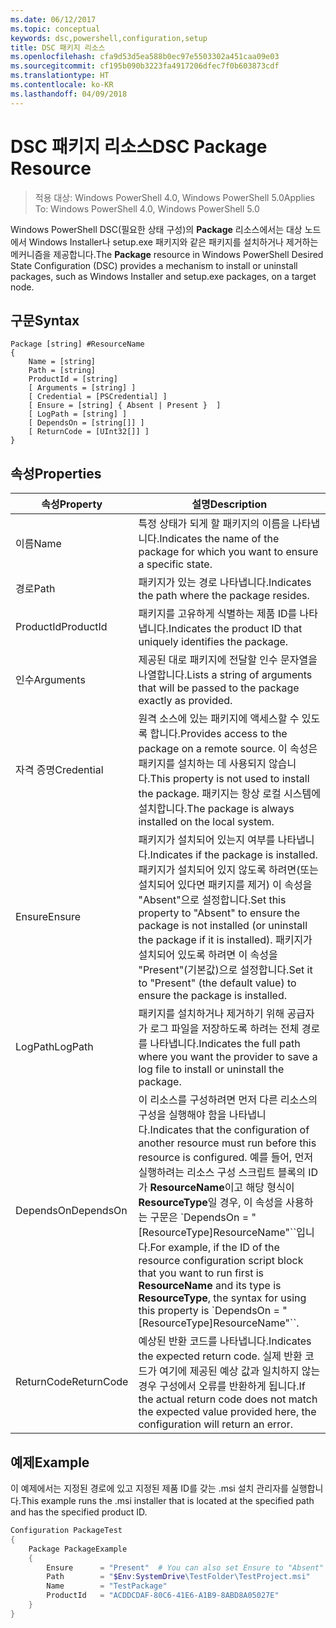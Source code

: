 ```yaml
---
ms.date: 06/12/2017
ms.topic: conceptual
keywords: dsc,powershell,configuration,setup
title: DSC 패키지 리소스
ms.openlocfilehash: cfa9d53d5ea588b0ec97e5503302a451caa09e03
ms.sourcegitcommit: cf195b090b3223fa4917206dfec7f0b603873cdf
ms.translationtype: HT
ms.contentlocale: ko-KR
ms.lasthandoff: 04/09/2018
---
```

# <a name="dsc-package-resource"></a><span data-ttu-id="1ec1d-103">DSC 패키지 리소스</span><span class="sxs-lookup"><span data-stu-id="1ec1d-103">DSC Package Resource</span></span>

> <span data-ttu-id="1ec1d-104">적용 대상: Windows PowerShell 4.0, Windows PowerShell 5.0</span><span class="sxs-lookup"><span data-stu-id="1ec1d-104">Applies To: Windows PowerShell 4.0, Windows PowerShell 5.0</span></span>

<span data-ttu-id="1ec1d-105">Windows PowerShell DSC(필요한 상태 구성)의 **Package** 리소스에서는 대상 노드에서 Windows Installer나 setup.exe 패키지와 같은 패키지를 설치하거나 제거하는 메커니즘을 제공합니다.</span><span class="sxs-lookup"><span data-stu-id="1ec1d-105">The **Package** resource in Windows PowerShell Desired State Configuration (DSC) provides a mechanism to install or uninstall packages, such as Windows Installer and setup.exe packages, on a target node.</span></span>

## <a name="syntax"></a><span data-ttu-id="1ec1d-106">구문</span><span class="sxs-lookup"><span data-stu-id="1ec1d-106">Syntax</span></span>

```
Package [string] #ResourceName
{
    Name = [string]
    Path = [string]
    ProductId = [string]
    [ Arguments = [string] ]
    [ Credential = [PSCredential] ]
    [ Ensure = [string] { Absent | Present }  ]
    [ LogPath = [string] ]
    [ DependsOn = [string[]] ]
    [ ReturnCode = [UInt32[]] ]
}
```

## <a name="properties"></a><span data-ttu-id="1ec1d-107">속성</span><span class="sxs-lookup"><span data-stu-id="1ec1d-107">Properties</span></span>
|  <span data-ttu-id="1ec1d-108">속성</span><span class="sxs-lookup"><span data-stu-id="1ec1d-108">Property</span></span>  |  <span data-ttu-id="1ec1d-109">설명</span><span class="sxs-lookup"><span data-stu-id="1ec1d-109">Description</span></span>   |
|---|---|
| <span data-ttu-id="1ec1d-110">이름</span><span class="sxs-lookup"><span data-stu-id="1ec1d-110">Name</span></span>| <span data-ttu-id="1ec1d-111">특정 상태가 되게 할 패키지의 이름을 나타냅니다.</span><span class="sxs-lookup"><span data-stu-id="1ec1d-111">Indicates the name of the package for which you want to ensure a specific state.</span></span>|
| <span data-ttu-id="1ec1d-112">경로</span><span class="sxs-lookup"><span data-stu-id="1ec1d-112">Path</span></span>| <span data-ttu-id="1ec1d-113">패키지가 있는 경로 나타냅니다.</span><span class="sxs-lookup"><span data-stu-id="1ec1d-113">Indicates the path where the package resides.</span></span>|
| <span data-ttu-id="1ec1d-114">ProductId</span><span class="sxs-lookup"><span data-stu-id="1ec1d-114">ProductId</span></span>| <span data-ttu-id="1ec1d-115">패키지를 고유하게 식별하는 제품 ID를 나타냅니다.</span><span class="sxs-lookup"><span data-stu-id="1ec1d-115">Indicates the product ID that uniquely identifies the package.</span></span>|
| <span data-ttu-id="1ec1d-116">인수</span><span class="sxs-lookup"><span data-stu-id="1ec1d-116">Arguments</span></span>| <span data-ttu-id="1ec1d-117">제공된 대로 패키지에 전달할 인수 문자열을 나열합니다.</span><span class="sxs-lookup"><span data-stu-id="1ec1d-117">Lists a string of arguments that will be passed to the package exactly as provided.</span></span>|
| <span data-ttu-id="1ec1d-118">자격 증명</span><span class="sxs-lookup"><span data-stu-id="1ec1d-118">Credential</span></span>| <span data-ttu-id="1ec1d-119">원격 소스에 있는 패키지에 액세스할 수 있도록 합니다.</span><span class="sxs-lookup"><span data-stu-id="1ec1d-119">Provides access to the package on a remote source.</span></span> <span data-ttu-id="1ec1d-120">이 속성은 패키지를 설치하는 데 사용되지 않습니다.</span><span class="sxs-lookup"><span data-stu-id="1ec1d-120">This property is not used to install the package.</span></span> <span data-ttu-id="1ec1d-121">패키지는 항상 로컬 시스템에 설치합니다.</span><span class="sxs-lookup"><span data-stu-id="1ec1d-121">The package is always installed on the local system.</span></span>|
| <span data-ttu-id="1ec1d-122">Ensure</span><span class="sxs-lookup"><span data-stu-id="1ec1d-122">Ensure</span></span>| <span data-ttu-id="1ec1d-123">패키지가 설치되어 있는지 여부를 나타냅니다.</span><span class="sxs-lookup"><span data-stu-id="1ec1d-123">Indicates if the package is installed.</span></span> <span data-ttu-id="1ec1d-124">패키지가 설치되어 있지 않도록 하려면(또는 설치되어 있다면 패키지를 제거) 이 속성을 "Absent"으로 설정합니다.</span><span class="sxs-lookup"><span data-stu-id="1ec1d-124">Set this property to "Absent" to ensure the package is not installed (or uninstall the package if it is installed).</span></span> <span data-ttu-id="1ec1d-125">패키지가 설치되어 있도록 하려면 이 속성을 "Present"(기본값)으로 설정합니다.</span><span class="sxs-lookup"><span data-stu-id="1ec1d-125">Set it to "Present" (the default value) to ensure the package is installed.</span></span>|
| <span data-ttu-id="1ec1d-126">LogPath</span><span class="sxs-lookup"><span data-stu-id="1ec1d-126">LogPath</span></span>| <span data-ttu-id="1ec1d-127">패키지를 설치하거나 제거하기 위해 공급자가 로그 파일을 저장하도록 하려는 전체 경로를 나타냅니다.</span><span class="sxs-lookup"><span data-stu-id="1ec1d-127">Indicates the full path where you want the provider to save a log file to install or uninstall the package.</span></span>|
| <span data-ttu-id="1ec1d-128">DependsOn</span><span class="sxs-lookup"><span data-stu-id="1ec1d-128">DependsOn</span></span> | <span data-ttu-id="1ec1d-129">이 리소스를 구성하려면 먼저 다른 리소스의 구성을 실행해야 함을 나타냅니다.</span><span class="sxs-lookup"><span data-stu-id="1ec1d-129">Indicates that the configuration of another resource must run before this resource is configured.</span></span> <span data-ttu-id="1ec1d-130">예를 들어, 먼저 실행하려는 리소스 구성 스크립트 블록의 ID가 **ResourceName**이고 해당 형식이 **ResourceType**일 경우, 이 속성을 사용하는 구문은 \`DependsOn = "[ResourceType]ResourceName"\`\`입니다.</span><span class="sxs-lookup"><span data-stu-id="1ec1d-130">For example, if the ID of the resource configuration script block that you want to run first is **ResourceName** and its type is **ResourceType**, the syntax for using this property is \`DependsOn = "[ResourceType]ResourceName"\`\`.</span></span>|
| <span data-ttu-id="1ec1d-131">ReturnCode</span><span class="sxs-lookup"><span data-stu-id="1ec1d-131">ReturnCode</span></span>| <span data-ttu-id="1ec1d-132">예상된 반환 코드를 나타냅니다.</span><span class="sxs-lookup"><span data-stu-id="1ec1d-132">Indicates the expected return code.</span></span> <span data-ttu-id="1ec1d-133">실제 반환 코드가 여기에 제공된 예상 값과 일치하지 않는 경우 구성에서 오류를 반환하게 됩니다.</span><span class="sxs-lookup"><span data-stu-id="1ec1d-133">If the actual return code does not match the expected value provided here, the configuration will return an error.</span></span>|

## <a name="example"></a><span data-ttu-id="1ec1d-134">예제</span><span class="sxs-lookup"><span data-stu-id="1ec1d-134">Example</span></span>

<span data-ttu-id="1ec1d-135">이 예제에서는 지정된 경로에 있고 지정된 제품 ID를 갖는 .msi 설치 관리자를 실행합니다.</span><span class="sxs-lookup"><span data-stu-id="1ec1d-135">This example runs the .msi installer that is located at the specified path and has the specified product ID.</span></span>

```powershell
Configuration PackageTest
{
    Package PackageExample
    {
        Ensure      = "Present"  # You can also set Ensure to "Absent"
        Path        = "$Env:SystemDrive\TestFolder\TestProject.msi"
        Name        = "TestPackage"
        ProductId   = "ACDDCDAF-80C6-41E6-A1B9-8ABD8A05027E"
    }
}
```